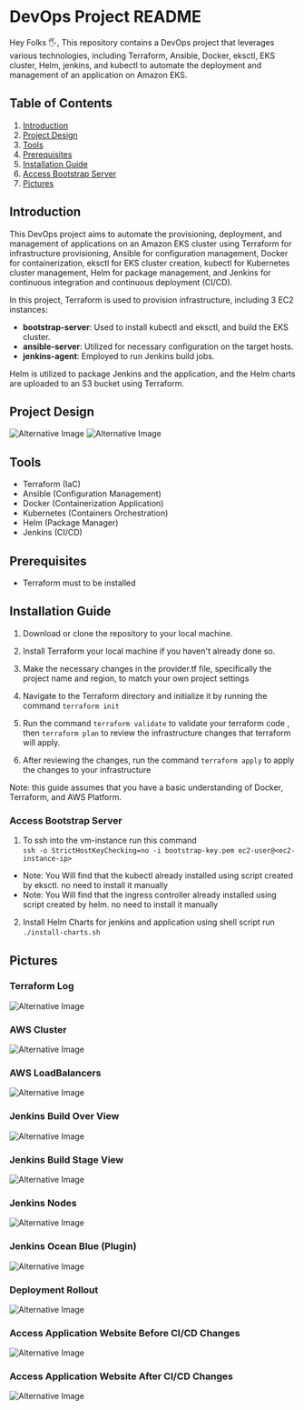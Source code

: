 # DevOps Project README

Hey Folks 🖐️, This repository contains a DevOps project that leverages various technologies, including Terraform, Ansible, Docker, eksctl, EKS cluster, Helm, jenkins, and kubectl to automate the deployment and management of an application on Amazon EKS.
## Table of Contents

1. [Introduction](#introduction)
2. [Project Design](#project-design)
3. [Tools](#tools)
4. [Prerequisites](#prerequisites)
5. [Installation Guide](#installation-guide)
6. [Access Bootstrap Server](#access-bootstrap-server)
7. [Pictures](#pictures)

## Introduction

This DevOps project aims to automate the provisioning, deployment, and management of applications on an Amazon EKS cluster using Terraform for infrastructure provisioning, Ansible for configuration management, Docker for containerization, eksctl for EKS cluster creation, kubectl for Kubernetes cluster management, Helm for package management, and Jenkins for continuous integration and continuous deployment (CI/CD).

In this project, Terraform is used to provision infrastructure, including 3 EC2 instances:

- **bootstrap-server**: Used to install kubectl and eksctl, and build the EKS cluster.
- **ansible-server**: Utilized for necessary configuration on the target hosts.
- **jenkins-agent**: Employed to run Jenkins build jobs.

Helm is utilized to package Jenkins and the application, and the Helm charts are uploaded to an S3 bucket using Terraform.

## Project Design

![Alternative Image](./assets/design-1.png)
![Alternative Image](./assets/design-2.png)

## Tools

- Terraform (IaC)
- Ansible (Configuration Management)
- Docker (Containerization Application)
- Kubernetes (Containers Orchestration)
- Helm (Package Manager)
- Jenkins (CI/CD)

## Prerequisites
* Terraform must to be installed
## Installation Guide

1. Download or clone the repository to your local machine.

2. Install Terraform your local machine if you haven't already done so.

3. Make the necessary changes in the provider.tf file, specifically the project name and region, to match your own project settings

4. Navigate to the Terraform directory and initialize it by running the command `terraform init`

5. Run the command `terraform validate` to validate your terraform code , then `terraform plan` to review the infrastructure changes that
terraform will apply.

6. After reviewing the changes, run the command `terraform apply` to apply the changes to your infrastructure

Note: this guide assumes that you have a basic understanding of Docker, Terraform, and AWS Platform.
  
### Access Bootstrap Server

1. To ssh into the vm-instance run this command \
`ssh -o StrictHostKeyChecking=no -i bootstrap-key.pem ec2-user@<ec2-instance-ip>`

- Note: You Will find that the kubectl already installed using script created by eksctl. no need to install it manually
- Note: You Will find that the ingress controller already installed using script created by helm. no need to install it manually

2. Install Helm Charts for jenkins and application using shell script run `./install-charts.sh`


## Pictures

### Terraform Log

![Alternative Image](./assets/terraform-log.png)

### AWS Cluster

![Alternative Image](./assets/aws-cluster.png)

### AWS LoadBalancers

![Alternative Image](./assets/aws-loadbalancers.png)

### Jenkins Build Over View

![Alternative Image](./assets/build-overview.png)

### Jenkins Build Stage View

![Alternative Image](./assets/jenkins-build-stage-view.png)

### Jenkins Nodes

![Alternative Image](./assets/jenkins-nodes.png)

### Jenkins Ocean Blue (Plugin)

![Alternative Image](./assets/ocean-blue.png)
### Deployment Rollout

![Alternative Image](./assets/deploy-rollout.png)

### Access Application Website Before CI/CD Changes

![Alternative Image](./assets/regapp-1.png)

### Access Application Website After CI/CD Changes

![Alternative Image](./assets/regapp-2.png)
